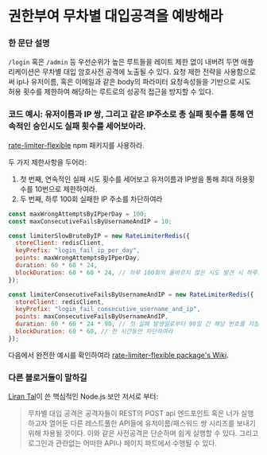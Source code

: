 # 권한부여 무차별 대입공격을 예방해라

### 한 문단 설명

`/login` 혹은 `/admin` 등 우선순위가 높은 루트들을 레이트 제한 없이 내버려 두면 애플리케이션은 무차별 대입 암호사전 공격에 노출될 수 있다. 요청 제한 전략을 사용함으로써 ip나 유저이름, 혹은 이메일과 같은 body의 파라미터 요청속성들을 기반으로 시도 허용 횟수를 제한하여 해당하는 루트로의 성공적 접근을 방지할 수 있다.

### 코드 예시: 유저이름과 IP 쌍, 그리고 같은 IP주소로 총 실패 횟수를 통해 연속적인 승인시도 실패 횟수를 세어보아라.

[rate-limiter-flexible](https://www.npmjs.com/package/rate-limiter-flexible) npm 패키지를 사용하라.

두 가지 제한사항을 두어라:

1. 첫 번째, 연속적인 실패 시도 횟수를 세어보고 유저이름과 IP쌍을 통해 최대 허용횟수를 10번으로 제한하여라.
2. 두 번째, 하루 100회 실패한 IP 주소를 차단하여라

```javascript
const maxWrongAttemptsByIPperDay = 100;
const maxConsecutiveFailsByUsernameAndIP = 10;

const limiterSlowBruteByIP = new RateLimiterRedis({
  storeClient: redisClient,
  keyPrefix: "login_fail_ip_per_day",
  points: maxWrongAttemptsByIPperDay,
  duration: 60 * 60 * 24,
  blockDuration: 60 * 60 * 24, // 하루 100회의 올바르지 않은 시도 발견 시 하루동안 차단하여라
});

const limiterConsecutiveFailsByUsernameAndIP = new RateLimiterRedis({
  storeClient: redisClient,
  keyPrefix: "login_fail_consecutive_username_and_ip",
  points: maxConsecutiveFailsByUsernameAndIP,
  duration: 60 * 60 * 24 * 90, // 첫 실패 발생일로부터 90일 간 해당 번호를 저장하여라
  blockDuration: 60 * 60, // 한 시간동안 차단하여라
});
```

다음에서 완전한 예시를 확인하여라 [rate-limiter-flexible package's Wiki](https://github.com/animir/node-rate-limiter-flexible/wiki/Overall-example#login-endpoint-protection).

### 다른 블로거들이 말하길

[Liran Tal](https://leanpub.com/nodejssecurity)이 쓴 핵심적인 Node.js 보안 저서로 부터:

> 무차별 대입 공격은 공격자들이 REST의 POST api 엔드포인트 혹은 너가 실행하고자 열어둔 다른 레스트풀한 API들에 유저이름/패스워드 쌍 시리즈를 보내기 위해 차용될 것이다. 이와 같은 사전공격은 단순하며 쉽게 실행할 수 있다. 그리고 로그인과 관련없는 어떠한 API나 페이지 파트에서 수행될 수 있다.
